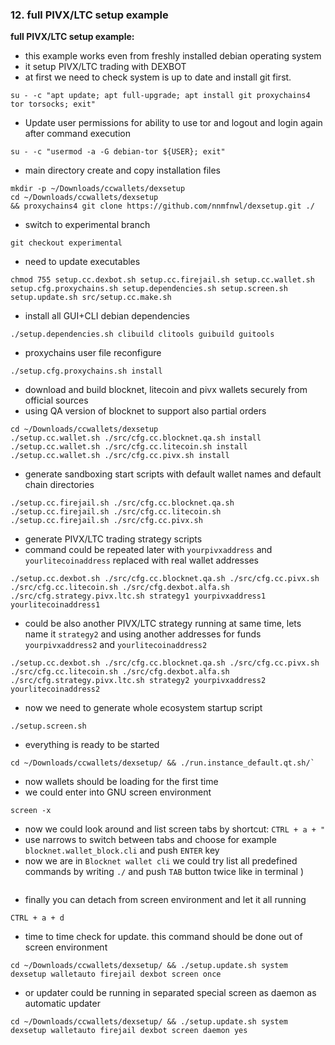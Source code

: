 ### 12. full PIVX/LTC setup example

**full PIVX/LTC setup example:**
  * this example works even from freshly installed debian operating system
  * it setup PIVX/LTC trading with DEXBOT
  * at first we need to check system is up to date and install git first.
```
su - -c "apt update; apt full-upgrade; apt install git proxychains4 tor torsocks; exit"
```
  * Update user permissions for ability to use tor and logout and login again after command execution
```
su - -c "usermod -a -G debian-tor ${USER}; exit"
```
  * main directory create and copy installation files
```
mkdir -p ~/Downloads/ccwallets/dexsetup
cd ~/Downloads/ccwallets/dexsetup
&& proxychains4 git clone https://github.com/nnmfnwl/dexsetup.git ./
```
  * switch to experimental branch
```
git checkout experimental
```
  * need to update executables
```
chmod 755 setup.cc.dexbot.sh setup.cc.firejail.sh setup.cc.wallet.sh setup.cfg.proxychains.sh setup.dependencies.sh setup.screen.sh setup.update.sh src/setup.cc.make.sh
```
  * install all GUI+CLI debian dependencies
```
./setup.dependencies.sh clibuild clitools guibuild guitools
```
  * proxychains user file reconfigure
```
./setup.cfg.proxychains.sh install
```
  * download and build blocknet, litecoin and pivx wallets securely from official sources
  * using QA version of blocknet to support also partial orders
```
cd ~/Downloads/ccwallets/dexsetup
./setup.cc.wallet.sh ./src/cfg.cc.blocknet.qa.sh install
./setup.cc.wallet.sh ./src/cfg.cc.litecoin.sh install
./setup.cc.wallet.sh ./src/cfg.cc.pivx.sh install
```
  * generate sandboxing start scripts with default wallet names and default chain directories
```
./setup.cc.firejail.sh ./src/cfg.cc.blocknet.qa.sh
./setup.cc.firejail.sh ./src/cfg.cc.litecoin.sh
./setup.cc.firejail.sh ./src/cfg.cc.pivx.sh
```
  * generate PIVX/LTC trading strategy scripts
  * command could be repeated later with `yourpivxaddress` and `yourlitecoinaddress` replaced with real wallet addresses
```
./setup.cc.dexbot.sh ./src/cfg.cc.blocknet.qa.sh ./src/cfg.cc.pivx.sh ./src/cfg.cc.litecoin.sh ./src/cfg.dexbot.alfa.sh ./src/cfg.strategy.pivx.ltc.sh strategy1 yourpivxaddress1 yourlitecoinaddress1
```
  * could be also another PIVX/LTC strategy running at same time, lets name it `strategy2` and using another addresses for funds `yourpivxaddress2` and `yourlitecoinaddress2`
```
./setup.cc.dexbot.sh ./src/cfg.cc.blocknet.qa.sh ./src/cfg.cc.pivx.sh ./src/cfg.cc.litecoin.sh ./src/cfg.dexbot.alfa.sh ./src/cfg.strategy.pivx.ltc.sh strategy2 yourpivxaddress2 yourlitecoinaddress2
```
  * now we need to generate whole ecosystem startup script
```
./setup.screen.sh
```
  * everything is ready to be started
```
cd ~/Downloads/ccwallets/dexsetup/ && ./run.instance_default.qt.sh/`
```
  * now wallets should be loading for the first time
  * we could enter into GNU screen environment
```
screen -x
```
  * now we could look around and list screen tabs by shortcut: `CTRL + a + "`
  * use narrows to switch between tabs and choose for example `blocknet.wallet_block.cli` and push `ENTER` key
  * now we are in `Blocknet wallet cli` we could try list all predefined commands by writing `./` and push `TAB` button twice like in terminal )
```
```
  * finally you can detach from screen environment and let it all running
```
CTRL + a + d
```
  * time to time check for update. this command should be done out of screen environment
```
cd ~/Downloads/ccwallets/dexsetup/ && ./setup.update.sh system dexsetup walletauto firejail dexbot screen once
```
  * or updater could be running in separated special screen as daemon as automatic updater
```
cd ~/Downloads/ccwallets/dexsetup/ && ./setup.update.sh system dexsetup walletauto firejail dexbot screen daemon yes
```
